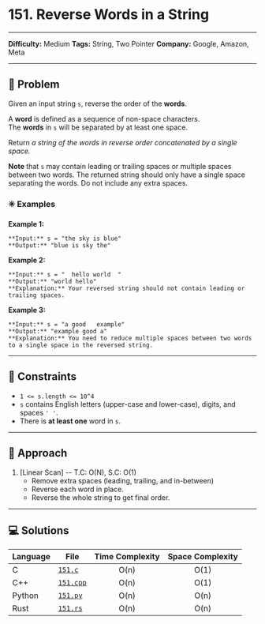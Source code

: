 # 151. Reverse Words in a String

---
**Difficulty:** Medium
**Tags:** String, Two Pointer
**Company:** Google, Amazon, Meta
___
## 🧠 Problem

Given an input string `s`, reverse the order of the **words**.

A **word** is defined as a sequence of non-space characters. The **words** in `s` will be separated by at least one space.

Return _a string of the words in reverse order concatenated by a single space._

**Note** that `s` may contain leading or trailing spaces or multiple spaces between two words. The returned string should only have a single space separating the words. Do not include any extra spaces.

### ✳️ Examples

**Example 1:**

	**Input:** s = "the sky is blue"
	**Output:** "blue is sky the"

**Example 2:**

	**Input:** s = "  hello world  "
	**Output:** "world hello"
	**Explanation:** Your reversed string should not contain leading or trailing spaces.

**Example 3:**

	**Input:** s = "a good   example"
	**Output:** "example good a"
	**Explanation:** You need to reduce multiple spaces between two words to a single space in the reversed string.

---
## 📌 Constraints

- `1 <= s.length <= 10^4`
- `s` contains English letters (upper-case and lower-case), digits, and spaces `' '`.
- There is **at least one** word in `s`.

---

## 🚀 Approach

1. [Linear Scan] -- T.C: O(N), S.C: O(1)
    - Remove extra spaces (leading, trailing, and in-between)
    - Reverse each word in place.
    - Reverse the whole string to get final order.

---

## 💻 Solutions

| Language | File                   | Time Complexity | Space Complexity |
| -------- | ---------------------- | :-------------: | :--------------: |
| C        | [`151.c`](./151.c)     |      O(n)       |       O(1)       |
| C++      | [`151.cpp`](./151.cpp) |      O(n)       |       O(1)       |
| Python   | [`151.py`](./151.py)   |      O(n)       |       O(n)       |
| Rust     | [`151.rs`](./151.rs)   |      O(n)       |       O(n)       |
